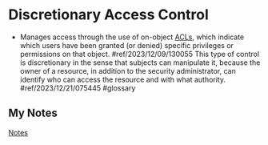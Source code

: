 # Discretionary Access Control
- Manages access through the use of on-object [ACLs](access-control-lists.md), which indicate which users have been granted (or denied) specific privileges or permissions on that object. #ref/2023/12/09/130055 This type of control is discretionary in the sense that subjects can manipulate it, because the owner of a resource, in addition to the security administrator, can identify who can access the resource and with what authority. #ref/2023/12/21/075445 #glossary 
## My Notes
[Notes](mynotes/discretionary-access-control-notes.md)
